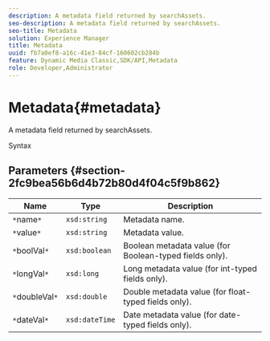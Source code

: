 ```yaml
---
description: A metadata field returned by searchAssets.
seo-description: A metadata field returned by searchAssets.
seo-title: Metadata
solution: Experience Manager
title: Metadata
uuid: fb7a0ef8-a16c-41e3-84cf-160602cb284b
feature: Dynamic Media Classic,SDK/API,Metadata
role: Developer,Administrator
---
```


# Metadata{#metadata}

A metadata field returned by searchAssets.

 Syntax 

## Parameters {#section-2fc9bea56b6d4b72b80d4f04c5f9b862}

|  Name  | Type  | Description  |
|---|---|---|
|  `*`name`*`  | `xsd:string`  | Metadata name.  |
|  `*`value`*`  | `xsd:string`  | Metadata value.  |
|  `*`boolVal`*`  | `xsd:boolean`  | Boolean metadata value (for Boolean-typed fields only).  |
|  `*`longVal`*`  | `xsd:long`  | Long metadata value (for int-typed fields only).  |
|  `*`doubleVal`*`  | `xsd:double`  | Double metadata value (for float-typed fields only).  |
|  `*`dateVal`*`  | `xsd:dateTime`  | Date metadata value (for date-typed fields only).  |

